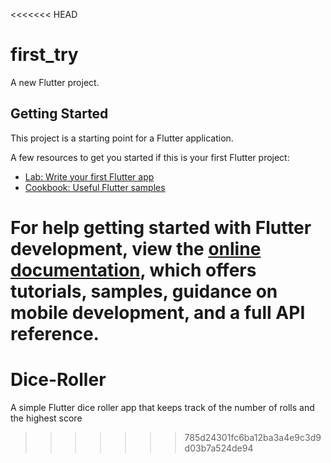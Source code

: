<<<<<<< HEAD
# first_try

A new Flutter project.

## Getting Started

This project is a starting point for a Flutter application.

A few resources to get you started if this is your first Flutter project:

- [Lab: Write your first Flutter app](https://docs.flutter.dev/get-started/codelab)
- [Cookbook: Useful Flutter samples](https://docs.flutter.dev/cookbook)

For help getting started with Flutter development, view the
[online documentation](https://docs.flutter.dev/), which offers tutorials,
samples, guidance on mobile development, and a full API reference.
=======
# Dice-Roller
A simple Flutter dice roller app that keeps track of the number of rolls and the highest score
>>>>>>> 785d24301fc6ba12ba3a4e9c3d9d03b7a524de94
